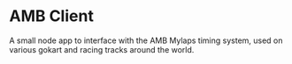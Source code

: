 AMB Client
==========
A small node app to interface with the AMB Mylaps timing system, used on various gokart and racing tracks around the world.
